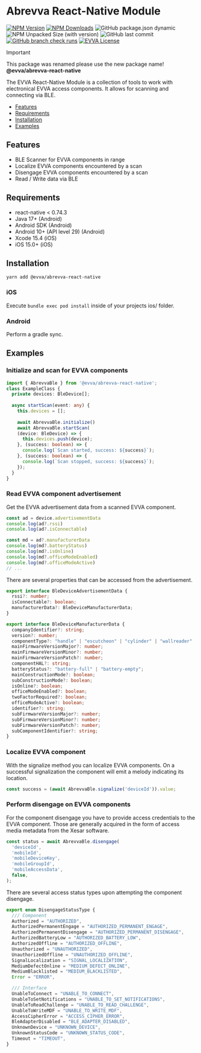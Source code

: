 # Abrevva React-Native Module

[![NPM Version](https://img.shields.io/npm/v/%40evva%2Fabrevva-react-native)](https://www.npmjs.com/package/@evva/abrevva-react-native)
[![NPM Downloads](https://img.shields.io/npm/dy/%40evva%2Fabrevva-react-native)](https://www.npmjs.com/package/@evva/abrevva-react-native)
![GitHub package.json dynamic](https://img.shields.io/github/package-json/packageManager/evva-sfw/abrevva-react-native)
![NPM Unpacked Size (with version)](https://img.shields.io/npm/unpacked-size/%40evva%2Fabrevva-react-native/latest)
![GitHub last commit](https://img.shields.io/github/last-commit/evva-sfw/abrevva-react-native)
[![GitHub branch check runs](https://img.shields.io/github/check-runs/evva-sfw/abrevva-react-native/main)]([URL](https://github.com/evva-sfw/abrevva-react-native/actions))
[![EVVA License](https://img.shields.io/badge/license-EVVA_License-yellow.svg?color=fce500&logo=data:image/svg+xml;base64,PCEtLSBHZW5lcmF0ZWQgYnkgSWNvTW9vbi5pbyAtLT4KPHN2ZyB2ZXJzaW9uPSIxLjEiIHhtbG5zPSJodHRwOi8vd3d3LnczLm9yZy8yMDAwL3N2ZyIgd2lkdGg9IjY0MCIgaGVpZ2h0PSIxMDI0IiB2aWV3Qm94PSIwIDAgNjQwIDEwMjQiPgo8ZyBpZD0iaWNvbW9vbi1pZ25vcmUiPgo8L2c+CjxwYXRoIGZpbGw9IiNmY2U1MDAiIGQ9Ik02MjIuNDIzIDUxMS40NDhsLTMzMS43NDYtNDY0LjU1MmgtMjg4LjE1N2wzMjkuODI1IDQ2NC41NTItMzI5LjgyNSA0NjYuNjY0aDI3NS42MTJ6Ij48L3BhdGg+Cjwvc3ZnPgo=)](LICENSE)

> [!IMPORTANT]
> This package was renamed please use the new package name! __@evva/abrevva-react-native__

The EVVA React-Native Module is a collection of tools to work with electronical EVVA access components. It allows for scanning and connecting via BLE.

- [Features](#features)
- [Requirements](#requirements)
- [Installation](#installation)
- [Examples](#examples)

## Features

- BLE Scanner for EVVA components in range
- Localize EVVA components encountered by a scan
- Disengage EVVA components encountered by a scan
- Read / Write data via BLE

## Requirements

- react-native < 0.74.3
- Java 17+ (Android)
- Android SDK (Android)
- Android 10+ (API level 29) (Android)
- Xcode 15.4 (iOS)
- iOS 15.0+ (iOS)

## Installation

```
yarn add @evva/abrevva-react-native
```

### iOS

Execute `bundle exec pod install` inside of your projects ios/ folder.

### Android

Perform a gradle sync.

## Examples

### Initialize and scan for EVVA components

```typescript
import { AbrevvaBle } from '@evva/abrevva-react-native';
class ExampleClass {
  private devices: BleDevice[];
  
  async startScan(event: any) {
    this.devices = [];
   
    await AbrevvaBle.initialize()
    await AbrevvaBle.startScan(
    (device: BleDevice) => {
      this.devices.push(device);
    }, (success: boolean) => {
      console.log(`Scan started, success: ${success}`);
    }, (success: boolean) => {
      console.log(`Scan stopped, success: ${success}`);
    });
  }
}
```

### Read EVVA component advertisement

Get the EVVA advertisement data from a scanned EVVA component.

```typescript
const ad = device.advertisementData
console.log(ad?.rssi)
console.log(ad?.isConnectable)

const md = ad?.manufacturerData
console.log(md?.batteryStatus)
console.log(md?.isOnline)
console.log(md?.officeModeEnabled)
console.log(md?.officeModeActive)
// ...
```

There are several properties that can be accessed from the advertisement.

```typescript
export interface BleDeviceAdvertisementData {
  rssi?: number;
  isConnectable?: boolean;
  manufacturerData?: BleDeviceManufacturerData;
}

export interface BleDeviceManufacturerData {
  companyIdentifier?: string;
  version?: number;
  componentType?: "handle" | "escutcheon" | "cylinder" | "wallreader" | "emzy" | "iobox" | "unknown";
  mainFirmwareVersionMajor?: number;
  mainFirmwareVersionMinor?: number;
  mainFirmwareVersionPatch?: number;
  componentHAL?: string;
  batteryStatus?: "battery-full" | "battery-empty";
  mainConstructionMode?: boolean;
  subConstructionMode?: boolean;
  isOnline?: boolean;
  officeModeEnabled?: boolean;
  twoFactorRequired?: boolean;
  officeModeActive?: boolean;
  identifier?: string;
  subFirmwareVersionMajor?: number;
  subFirmwareVersionMinor?: number;
  subFirmwareVersionPatch?: number;
  subComponentIdentifier?: string;
}
```

### Localize EVVA component

With the signalize method you can localize EVVA components. On a successful signalization the component will emit a melody indicating its location.

```typescript
const success = (await AbrevvaBle.signalize('deviceId')).value;
```

### Perform disengage on EVVA components

For the component disengage you have to provide access credentials to the EVVA component. Those are generally acquired in the form of access media metadata from the Xesar software.

```typescript
const status = await AbrevvaBle.disengage(
  'deviceId',
  'mobileId',
  'mobileDeviceKey',
  'mobileGroupId',
  'mobileAccessData',
  false,
);
```

There are several access status types upon attempting the component disengage.

```typescript
export enum DisengageStatusType {
  /// Component
  Authorized = "AUTHORIZED",
  AuthorizedPermanentEngage = "AUTHORIZED_PERMANENT_ENGAGE",
  AuthorizedPermanentDisengage = "AUTHORIZED_PERMANENT_DISENGAGE",
  AuthorizedBatteryLow = "AUTHORIZED_BATTERY_LOW",
  AuthorizedOffline = "AUTHORIZED_OFFLINE",
  Unauthorized = "UNAUTHORIZED",
  UnauthorizedOffline = "UNAUTHORIZED_OFFLINE",
  SignalLocalization = "SIGNAL_LOCALIZATION",
  MediumDefectOnline = "MEDIUM_DEFECT_ONLINE",
  MediumBlacklisted = "MEDIUM_BLACKLISTED",
  Error = "ERROR",

  /// Interface
  UnableToConnect = "UNABLE_TO_CONNECT",
  UnableToSetNotifications = "UNABLE_TO_SET_NOTIFICATIONS",
  UnableToReadChallenge = "UNABLE_TO_READ_CHALLENGE",
  UnableToWriteMDF = "UNABLE_TO_WRITE_MDF",
  AccessCipherError = "ACCESS_CIPHER_ERROR",
  BleAdapterDisabled = "BLE_ADAPTER_DISABLED",
  UnknownDevice = "UNKNOWN_DEVICE",
  UnknownStatusCode = "UNKNOWN_STATUS_CODE",
  Timeout = "TIMEOUT",
}
```